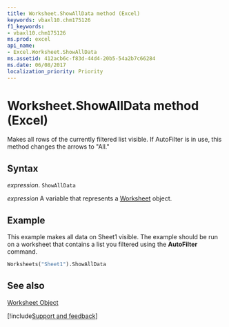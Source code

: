 ```yaml
---
title: Worksheet.ShowAllData method (Excel)
keywords: vbaxl10.chm175126
f1_keywords:
- vbaxl10.chm175126
ms.prod: excel
api_name:
- Excel.Worksheet.ShowAllData
ms.assetid: 412acb6c-f83d-44d4-20b5-54a2b7c66284
ms.date: 06/08/2017
localization_priority: Priority
---
```



# Worksheet.ShowAllData method (Excel)

Makes all rows of the currently filtered list visible. If AutoFilter is in use, this method changes the arrows to "All."


## Syntax

_expression_. `ShowAllData`

_expression_ A variable that represents a [Worksheet](./Excel.Worksheet.md) object.


## Example

This example makes all data on Sheet1 visible. The example should be run on a worksheet that contains a list you filtered using the  **AutoFilter** command.


```vb
Worksheets("Sheet1").ShowAllData
```


## See also


[Worksheet Object](Excel.Worksheet.md)

[!include[Support and feedback](~/includes/feedback-boilerplate.md)]